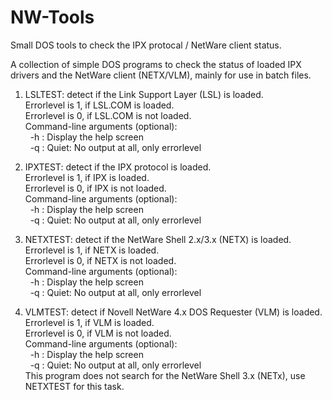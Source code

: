 # NW-Tools
Small DOS tools to check the IPX protocal / NetWare client status.

A collection of simple DOS programs to check the status of loaded IPX drivers and the NetWare client (NETX/VLM), mainly for use in batch files.

1. LSLTEST: detect if the Link Support Layer (LSL) is loaded.\
   Errorlevel is 1, if LSL.COM is loaded.\
   Errorlevel is 0, if LSL.COM is not loaded.\
   Command-line arguments (optional):\
    &nbsp; -h : Display the help screen\
    &nbsp; -q : Quiet: No output at all, only errorlevel

3. IPXTEST: detect if the IPX protocol is loaded.\
   Errorlevel is 1, if IPX is loaded.\
   Errorlevel is 0, if IPX is not loaded.\
   Command-line arguments (optional):\
   &nbsp;  -h : Display the help screen\
   &nbsp;  -q : Quiet: No output at all, only errorlevel

4. NETXTEST: detect if the NetWare Shell 2.x/3.x (NETX) is loaded.\
   Errorlevel is 1, if NETX is loaded.\
   Errorlevel is 0, if NETX is not loaded.\
   Command-line arguments (optional):\
   &nbsp;  -h : Display the help screen\
   &nbsp;  -q : Quiet: No output at all, only errorlevel

5. VLMTEST: detect if Novell NetWare 4.x DOS Requester (VLM) is loaded.\
   Errorlevel is 1, if VLM is loaded.\
   Errorlevel is 0, if VLM is not loaded.\
   Command-line arguments (optional):\
   &nbsp;  -h : Display the help screen\
   &nbsp;  -q : Quiet: No output at all, only errorlevel\
This program does not search for the NetWare Shell 3.x (NETx), use NETXTEST for this task.

